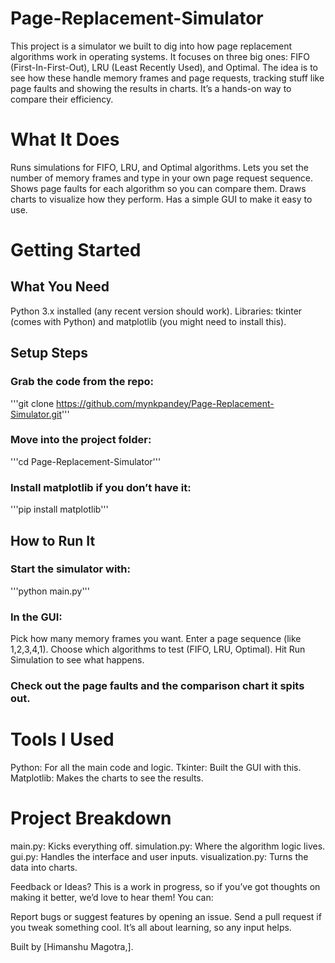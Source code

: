 # Page-Replacement-Simulator
This project is a simulator we built to dig into how page replacement algorithms work in operating systems. It focuses on three big ones: FIFO (First-In-First-Out), LRU (Least Recently Used), and Optimal. The idea is to see how these handle memory frames and page requests, tracking stuff like page faults and showing the results in charts. It’s a hands-on way to compare their efficiency.
 # What It Does
 Runs simulations for FIFO, LRU, and Optimal algorithms.
 Lets you set the number of memory frames and type in your own page request sequence.
 Shows page faults for each algorithm so you can compare them.
 Draws charts to visualize how they perform.
 Has a simple GUI to make it easy to use.
 # Getting Started
 ## What You Need
 Python 3.x installed (any recent version should work).
 Libraries: tkinter (comes with Python) and matplotlib (you might need to install this).
 ## Setup Steps
 ###  Grab the code from the repo:
 '''git clone https://github.com/mynkpandey/Page-Replacement-Simulator.git'''
 ### Move into the project folder:
 '''cd Page-Replacement-Simulator'''
 ### Install matplotlib if you don’t have it:
 '''pip install matplotlib'''
 ## How to Run It
 ### Start the simulator with:
 '''python main.py'''
 ### In the GUI:
 Pick how many memory frames you want.
 Enter a page sequence (like 1,2,3,4,1).
 Choose which algorithms to test (FIFO, LRU, Optimal).
 Hit Run Simulation to see what happens.
 ### Check out the page faults and the comparison chart it spits out.
 # Tools I Used
 Python: For all the main code and logic.
 Tkinter: Built the GUI with this.
 Matplotlib: Makes the charts to see the results.
 # Project Breakdown
 main.py: Kicks everything off.
 simulation.py: Where the algorithm logic lives.
 gui.py: Handles the interface and user inputs.
 visualization.py: Turns the data into charts.
 
 Feedback or Ideas?
 This is a work in progress, so if you’ve got thoughts on making it better, we’d love to hear them! You can:
 
 Report bugs or suggest features by opening an issue.
 Send a pull request if you tweak something cool.
 It’s all about learning, so any input helps.
 
 Built by [Himanshu Magotra,].
